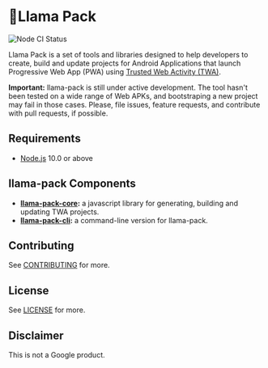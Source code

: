 <!---

  Copyright 2019 Google Inc. All Rights Reserved.
 
   Licensed under the Apache License, Version 2.0 (the "License");
   you may not use this file except in compliance with the License.
   You may obtain a copy of the License at
 
       http://www.apache.org/licenses/LICENSE-2.0
 
   Unless required by applicable law or agreed to in writing, software
   distributed under the License is distributed on an "AS IS" BASIS,
   WITHOUT WARRANTIES OR CONDITIONS OF ANY KIND, either express or implied.
   See the License for the specific language governing permissions and
   limitations under the License.
-->
# 🦙Llama Pack
![Node CI Status](https://github.com/GoogleChromeLabs/llama-pack/workflows/Node%20CI/badge.svg)

Llama Pack is a set of tools and libraries designed to help developers to create, build and update
projects for Android Applications that launch Progressive Web App (PWA) using
[Trusted Web Activity (TWA)](https://developers.google.com/web/updates/2019/02/using-twa).

**Important:** llama-pack is still under active development. The tool hasn't been tested on a wide
range of Web APKs, and bootstraping a new project may fail in those cases. Please, file issues,
feature requests, and contribute with pull requests, if possible.

## Requirements
- [Node.js](https://nodejs.org/en/) 10.0 or above

## llama-pack Components

- **[llama-pack-core](./packages/core):** a javascript library for generating, building and updating TWA projects.
- **[llama-pack-cli](./packages/cli):** a command-line version for llama-pack.

## Contributing

See [CONTRIBUTING](./CONTRIBUTING.md) for more.

## License

See [LICENSE](./LICENSE) for more.

## Disclaimer

This is not a Google product.
